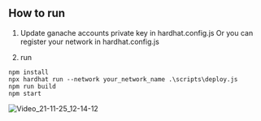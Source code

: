 ## How to run

1. Update ganache accounts private key in hardhat.config.js
   Or you can register your network in hardhat.config.js

2. run 
``` 
npm install 
npx hardhat run --network your_network_name .\scripts\deploy.js
npm run build
npm start
```

![Video_21-11-25_12-14-12](https://user-images.githubusercontent.com/37606416/143383889-71c62b8c-a6c7-4662-9fa2-45498dac0b9a.gif)
